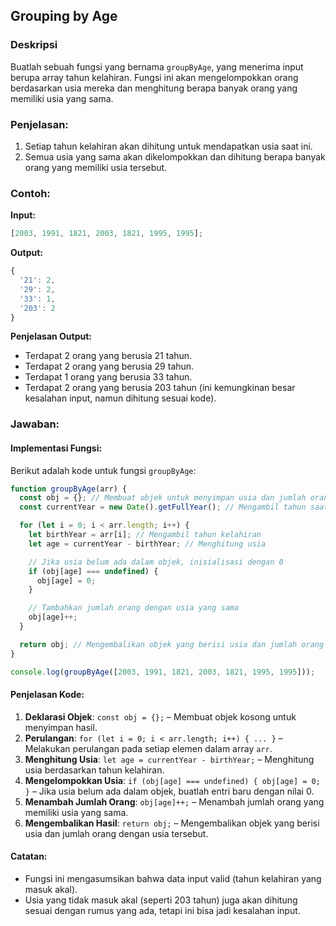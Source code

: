 ## Grouping by Age

### Deskripsi

Buatlah sebuah fungsi yang bernama `groupByAge`, yang menerima input berupa array tahun kelahiran. Fungsi ini akan mengelompokkan orang berdasarkan usia mereka dan menghitung berapa banyak orang yang memiliki usia yang sama.

### Penjelasan:

1. Setiap tahun kelahiran akan dihitung untuk mendapatkan usia saat ini.
2. Semua usia yang sama akan dikelompokkan dan dihitung berapa banyak orang yang memiliki usia tersebut.

### Contoh:

**Input:**

```js
[2003, 1991, 1821, 2003, 1821, 1995, 1995];
```

**Output:**

```js
{
  '21': 2,
  '29': 2,
  '33': 1,
  '203': 2
}
```

**Penjelasan Output:**

- Terdapat 2 orang yang berusia 21 tahun.
- Terdapat 2 orang yang berusia 29 tahun.
- Terdapat 1 orang yang berusia 33 tahun.
- Terdapat 2 orang yang berusia 203 tahun (ini kemungkinan besar kesalahan input, namun dihitung sesuai kode).

### Jawaban:

#### Implementasi Fungsi:

Berikut adalah kode untuk fungsi `groupByAge`:

```js
function groupByAge(arr) {
  const obj = {}; // Membuat objek untuk menyimpan usia dan jumlah orang
  const currentYear = new Date().getFullYear(); // Mengambil tahun saat ini

  for (let i = 0; i < arr.length; i++) {
    let birthYear = arr[i]; // Mengambil tahun kelahiran
    let age = currentYear - birthYear; // Menghitung usia

    // Jika usia belum ada dalam objek, inisialisasi dengan 0
    if (obj[age] === undefined) {
      obj[age] = 0;
    }

    // Tambahkan jumlah orang dengan usia yang sama
    obj[age]++;
  }

  return obj; // Mengembalikan objek yang berisi usia dan jumlah orang
}

console.log(groupByAge([2003, 1991, 1821, 2003, 1821, 1995, 1995]));
```

#### Penjelasan Kode:

1. **Deklarasi Objek**: `const obj = {};` – Membuat objek kosong untuk menyimpan hasil.
2. **Perulangan**: `for (let i = 0; i < arr.length; i++) { ... }` – Melakukan perulangan pada setiap elemen dalam array `arr`.
3. **Menghitung Usia**: `let age = currentYear - birthYear;` – Menghitung usia berdasarkan tahun kelahiran.
4. **Mengelompokkan Usia**: `if (obj[age] === undefined) { obj[age] = 0; }` – Jika usia belum ada dalam objek, buatlah entri baru dengan nilai 0.
5. **Menambah Jumlah Orang**: `obj[age]++;` – Menambah jumlah orang yang memiliki usia yang sama.
6. **Mengembalikan Hasil**: `return obj;` – Mengembalikan objek yang berisi usia dan jumlah orang dengan usia tersebut.

#### Catatan:

- Fungsi ini mengasumsikan bahwa data input valid (tahun kelahiran yang masuk akal).
- Usia yang tidak masuk akal (seperti 203 tahun) juga akan dihitung sesuai dengan rumus yang ada, tetapi ini bisa jadi kesalahan input.
